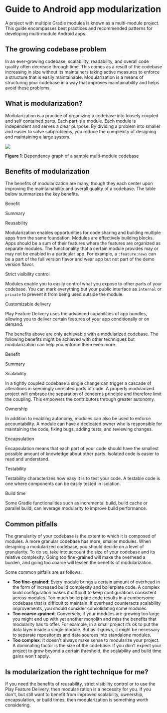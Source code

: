 # Guide to Android app modularization

A project with multiple Gradle modules is known as a multi-module project. This guide encompasses best practices and recommended patterns for developing multi-module Android apps.

The growing codebase problem
----------------------------

In an ever-growing codebase, scalability, readability, and overall code quality often decrease through time. This comes as a result of the codebase increasing in size without its maintainers taking active measures to enforce a structure that is easily maintainable. Modularization is a means of structuring your codebase in a way that improves maintainability and helps avoid these problems.

What is modularization?
-----------------------

Modularization is a practice of organizing a codebase into loosely coupled and self contained parts. Each part is a module. Each module is independent and serves a clear purpose. By dividing a problem into smaller and easier to solve subproblems, you reduce the complexity of designing and maintaining a large system.

![](https://developer.android.com/static/topic/modularization/images/1_sample_dep_graph.png)

**Figure 1**: Dependency graph of a sample multi-module codebase

Benefits of modularization
--------------------------

The benefits of modularization are many, though they each center upon improving the maintainability and overall quality of a codebase. The table below summarizes the key benefits.

Benefit

Summary

Reusability

Modularization enables opportunities for code sharing and building multiple apps from the same foundation. Modules are effectively building blocks. Apps should be a sum of their features where the features are organized as separate modules. The functionality that a certain module provides may or may not be enabled in a particular app. For example, a `:feature:news` can be a part of the full version flavor and wear app but not part of the demo version flavor.

Strict visibility control

Modules enable you to easily control what you expose to other parts of your codebase. You can mark everything but your public interface as `internal` or `private` to prevent it from being used outside the module.

Customizable delivery

Play Feature Delivery uses the advanced capabilities of app bundles, allowing you to deliver certain features of your app conditionally or on demand.

The benefits above are only achievable with a modularized codebase. The following benefits might be achieved with other techniques but modularization can help you enforce them even more.

Benefit

Summary

Scalability

In a tightly coupled codebase a single change can trigger a cascade of alterations in seemingly unrelated parts of code. A properly modularized project will embrace the separation of concerns principle and therefore limit the coupling. This empowers the contributors through greater autonomy.

Ownership

In addition to enabling autonomy, modules can also be used to enforce accountability. A module can have a dedicated owner who is responsible for maintaining the code, fixing bugs, adding tests, and reviewing changes.

Encapsulation

Encapsulation means that each part of your code should have the smallest possible amount of knowledge about other parts. Isolated code is easier to read and understand.

Testability

Testability characterizes how easy it is to test your code. A testable code is one where components can be easily tested in isolation.

Build time

Some Gradle functionalities such as incremental build, build cache or parallel build, can leverage modularity to improve build performance.

Common pitfalls
---------------

The granularity of your codebase is the extent to which it is composed of modules. A more granular codebase has more, smaller modules. When designing a modularized codebase, you should decide on a level of granularity. To do so, take into account the size of your codebase and its relative complexity. Going too fine-grained will make the overhead a burden, and going too coarse will lessen the benefits of modularization.

Some common pitfalls are as follows:

*   **Too fine-grained**: Every module brings a certain amount of overhead in the form of increased build complexity and boilerplate code. A complex build configuration makes it difficult to keep configurations consistent across modules. Too much boilerplate code results in a cumbersome codebase that is difficult to maintain. If overhead counteracts scalability improvements, you should consider consolidating some modules.
*   **Too coarse-grained**: Conversely, if your modules are growing too large you might end up with yet another monolith and miss the benefits that modularity has to offer. For example, in a small project it’s ok to put the data layer inside a single module. But as it grows, it might be necessary to separate repositories and data sources into standalone modules.
*   **Too complex**: It doesn't always make sense to modularize your project. A dominating factor is the size of the codebase. If you don't expect your project to grow beyond a certain threshold, the scalability and build time gains won't apply.

Is modularization the right technique for me?
---------------------------------------------

If you need the benefits of reusability, strict visibility control or to use the Play Feature Delivery, then modularization is a necessity for you. If you don't, but still want to benefit from improved scalability, ownership, encapsulation, or build times, then modularization is something worth considering.
